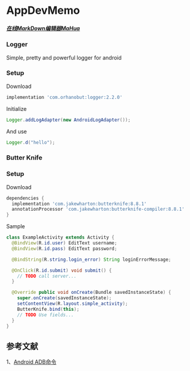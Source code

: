 
# AppDevMemo

##### [在线MarkDown编辑器MaHua](http://mahua.jser.me/)  

### Logger
Simple, pretty and powerful logger for android

### Setup
Download
```groovy
implementation 'com.orhanobut:logger:2.2.0'
```
Initialize
```java
Logger.addLogAdapter(new AndroidLogAdapter());
```
And use
```java
Logger.d("hello");
```

### Butter Knife
### Setup
Download
```groovy
dependencies {
  implementation 'com.jakewharton:butterknife:8.8.1'
  annotationProcessor 'com.jakewharton:butterknife-compiler:8.8.1'
}
```
Sample
```java
class ExampleActivity extends Activity {
  @BindView(R.id.user) EditText username;
  @BindView(R.id.pass) EditText password;

  @BindString(R.string.login_error) String loginErrorMessage;

  @OnClick(R.id.submit) void submit() {
    // TODO call server...
  }

  @Override public void onCreate(Bundle savedInstanceState) {
    super.onCreate(savedInstanceState);
    setContentView(R.layout.simple_activity);
    ButterKnife.bind(this);
    // TODO Use fields...
  }
}
```


## 参考文献
1、[Android ADB命令](https://www.jianshu.com/p/56fd03f1aaae)  

